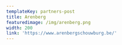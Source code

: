 ```yaml
---
templateKey: partners-post
title: Arenberg
featuredimage: /img/arenberg.png
width: 200
link: 'https://www.arenbergschouwburg.be/'
---
```


